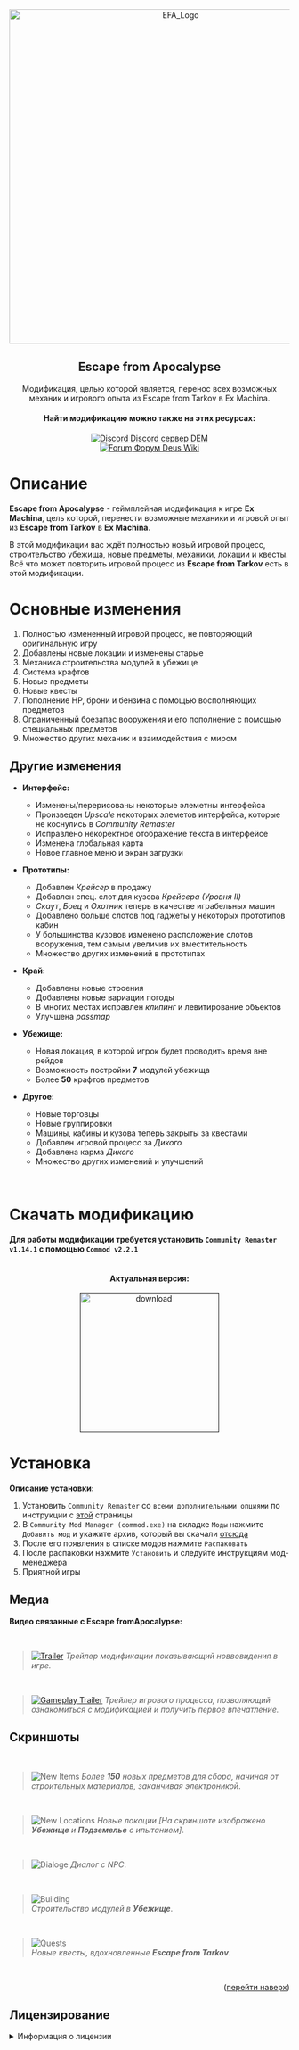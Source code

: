 <div align="center">
    <img src="assets/efa_logo.png" alt="EFA_Logo" width="600">
    <h2>Escape from Apocalypse</h2>
    <p>Модификация, целью которой является, перенос всех возможных механик и игрового опыта из Escape from Tarkov в Ex Machina.</p>
    <h4>Найти модификацию можно также на этих ресурсах:</h4>
    <p>
        <a href="https://discord.gg/jZHxYdF">
            <img src="https://user-images.githubusercontent.com/79088546/174305727-755adfa0-57c2-41b0-9717-8476fcbc4567.png" alt="Discord"> Discord сервер DEM
        </a>
    <br>
        <a href="https://forum.deuswiki.com/">
            <img src="https://user-images.githubusercontent.com/79088546/174311991-c20e04bb-1cad-44e2-a0e9-5984de6d8d55.png" alt="Forum"> Форум Deus Wiki
        </a>
  </p>
</div>

# Описание

**Escape from Apocalypse** - геймплейная модификация к игре **Ex Machina**, цель которой, перенести возможные механики и игровой опыт из **Escape from Tarkov** в **Ex Machina**.

В этой модификации вас ждёт полностью новый игровой процесс, строительство убежища, новые предметы, механики, локации и квесты. Всё что может повторить игровой процесс из **Escape from Tarkov** есть в этой модификации.

# Основные изменения

1. Полностью измененный игровой процесс, не повторяющий оригинальную игру
2. Добавлены новые локации и изменены старые
3. Механика строительства модулей в убежище
4. Система крафтов
5. Новые предметы
6. Новые квесты
7. Пополнение HP, брони и бензина с помощью восполняющих предметов
8. Ограниченный боезапас вооружения и его пополнение с помощью специальных предметов
9. Множество других механик и взаимодействия с миром

## Другие изменения

+ **Интерфейс:**
    + Изменены/перерисованы некоторые элеметны интерфейса
    + Произведен _Upscale_ некоторых элеметов интерфейса, которые не коснулись в _Community Remaster_
    + Исправлено некоректное отображение текста в интерфейсе
    + Изменена глобальная карта
    + Новое главное меню и экран загрузки

+ **Прототипы:**
    + Добавлен _Крейсер_ в продажу
    + Добавлен спец. слот для кузова _Крейсера (Уровня II)_
    + _Скаут_, _Боец_ и _Охотник_ теперь в качестве играбельных машин
    + Добавлено больше слотов под гаджеты у некоторых прототипов кабин
    + У большинства кузовов изменено расположение слотов вооружения, тем самым увеличив их вместительность
    + Множество других изменений в прототипах

+ **Край:**
    + Добавлены новые строения
    + Добавлены новые вариации погоды
    + В многих местах исправлен _клипинг_ и левитирование объектов
    + Улучшена _passmap_

+ **Убежище:**
    + Новая локация, в которой игрок будет проводить время вне рейдов
    + Возможность постройки **7** модулей убежища
    + Более **50** крафтов предметов
    
+ **Другое:**
    + Новые торговцы
    + Новые группировки
    + Машины, кабины и кузова теперь закрыты за квестами
    + Добавлен игровой процесс за _Дикого_
    + Добавлена карма _Дикого_
    + Множество других изменений и улучшений

<br>

# Скачать модификацию

#### Для работы модификации требуется установить `Community Remaster v1.14.1` с помощью `Commod v2.2.1`

<div align="center">
    <br>
    <b>Актуальная версия:</b>
    <br><br/>
    <a href="">
        <img src="assets/git_assets/b_download.png" alt="download" width="250">
    </a>
</div>

# Установка

**Описание установки:**

1. Установить `Community Remaster` со `всеми дополнительными опциями` по инструкции с [этой](https://github.com/DeusExMachinaTeam/EM-CommunityPatch/blob/main/README.md) страницы
2. В `Community Mod Manager (commod.exe)` на вкладке `Моды` нажмите `Добавить мод` и укажите архив, который вы скачали [отсюда]()
3. После его появления в списке модов нажмите `Распаковать`
4. После распаковки нажмите `Установить` и следуйте инструкциям мод-менеджера
5. Приятной игры

## Медиа

**Видео связанные с Escape fromApocalypse:**

<br>

> [![Trailer]()]()
_Трейлер модификации показывающий новвовидения в игре._

<br>

> [![Gameplay Trailer](assets/git_assets/prewiew_efa_gameplay_trailer.jpg)](https://www.youtube.com/watch?v=peD_LgR01Oc)
_Трейлер игрового процесса, позволяющий ознакомиться с модификацией и получить первое впечатление._

## Скриншоты

<br>

> ![New Items](assets/new_items.png)
_Более **150** новых предметов для сбора, начиная от строительных материалов, заканчивая электроникой_.

<br>

> ![New Locations](assets/new_loc.png)
_Новые локации [На скриншоте изображено **Убежище** и **Подземелье** с ипытанием]_.

<br>

> ![Dialoge](assets/dialoge.png)
_Диалог с NPC_.

<br>

> ![Building](assets/building.gif)<br>
_Строительство модулей в **Убежище**_.

<br>

> ![Quests](assets/quests.gif)<br>
_Новые квесты, вдохновленные **Escape from Tarkov**_.

<br>
<p align="right">(<a href="#top">перейти наверх</a>)</p>

## Лицензирование

<details>
    <summary>Информация о лицензии</summary>

<ol>
<br>
    Проект распространяется в полном виде только на <b>Github.com</b>, <b>Discord DEM</b> и <b>Форуме Deus Wiki</b>. Распространение файлов на других сайтах посторонними людьми не разрешено.
<br></br>
    Исходный код проекта лицензирован под MIT-подобной лицензией (исключая коммерческое использование) и может быть свободно использован как основа для создания ваших собственных модов. Пожалуйста, не забывайте сохранять текст лицензии и ссылку на проект, если используете его части.
<br></br>
    Для подробностей, пожалуйста, ознакомьтесь с полным текстом лицензии в файле <i><a href="LICENSE.txt">LICENSE</a></i>.
</ol>
</details>

